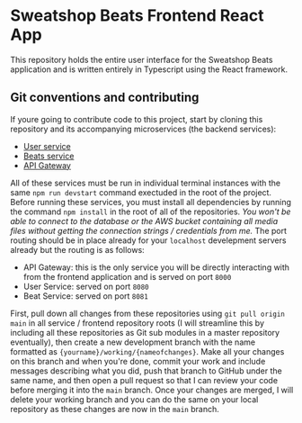 # Sweatshop Beats Frontend React App
This repository holds the entire user interface for the Sweatshop Beats application and is written entirely in Typescript using the React framework.

## Git conventions and contributing
If youre going to contribute code to this project, start by cloning this repository and its accompanying microservices (the backend services):
- [User service](https://github.com/mattg1243/sb-user-service) 
- [Beats service](https://github.com/mattg1243/sb-beats-service)
- [API Gateway](https://github.com/mattg1243/sb-gateway)

All of these services must be run in individual terminal instances with the same `npm run devstart` command exectuded in the root of the project.
Before running these services, you must install all dependencies by running the command `npm install` in the root of all of the repositories.
*You won't be able to connect to the database or the AWS bucket containing all media files without getting the connection strings / credentials from me.*
The port routing should be in place already for your `localhost` develepment servers already but the routing is as follows:
- API Gateway: this is the only service you will be directly interacting with from the frontend application and is served on port `8000`
- User Service: served on port `8080`
- Beat Service: served on port `8081`

First, pull down all changes from these repositories using `git pull origin main` in all service / frontend repository roots (I will streamline this by including all these repositories as Git sub modules in a master repository eventually), then create a new development branch with the name formatted as `{yourname}/working/{nameofchanges}`. Make all your changes on this branch and when you're done, commit your work and include messages describing what you did, push that branch to GitHub under the same name, and then open a pull request so that I can review your code before merging it into the `main` branch. Once your changes are merged, I will delete your working branch and you can do the same on your local repository as these changes are now in the `main` branch. 
